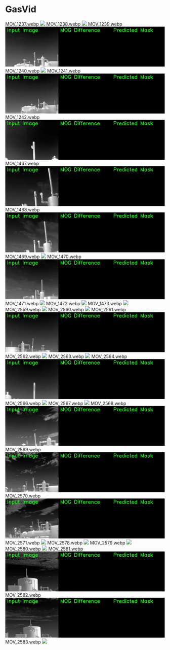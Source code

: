 # GasVid
MOV_1237.webp
![](gasvid_res_full/MOV_1237.webp)
MOV_1238.webp
![](gasvid_res_full/MOV_1238.webp)
MOV_1239.webp
![](gasvid_res_full/MOV_1239.webp)
MOV_1240.webp
![](gasvid_res_full/MOV_1240.webp)
MOV_1241.webp
![](gasvid_res_full/MOV_1241.webp)
MOV_1242.webp
![](gasvid_res_full/MOV_1242.webp)
MOV_1467.webp
![](gasvid_res_full/MOV_1467.webp)
MOV_1468.webp
![](gasvid_res_full/MOV_1468.webp)
MOV_1469.webp
![](gasvid_res_full/MOV_1469.webp)
MOV_1470.webp
![](gasvid_res_full/MOV_1470.webp)
MOV_1471.webp
![](gasvid_res_full/MOV_1471.webp)
MOV_1472.webp
![](gasvid_res_full/MOV_1472.webp)
MOV_1473.webp
![](gasvid_res_full/MOV_1473.webp)
MOV_2559.webp
![](gasvid_res_full/MOV_2559.webp)
MOV_2560.webp
![](gasvid_res_full/MOV_2560.webp)
MOV_2561.webp
![](gasvid_res_full/MOV_2561.webp)
MOV_2562.webp
![](gasvid_res_full/MOV_2562.webp)
MOV_2563.webp
![](gasvid_res_full/MOV_2563.webp)
MOV_2564.webp
![](gasvid_res_full/MOV_2564.webp)
MOV_2566.webp
![](gasvid_res_full/MOV_2566.webp)
MOV_2567.webp
![](gasvid_res_full/MOV_2567.webp)
MOV_2568.webp
![](gasvid_res_full/MOV_2568.webp)
MOV_2569.webp
![](gasvid_res_full/MOV_2569.webp)
MOV_2570.webp
![](gasvid_res_full/MOV_2570.webp)
MOV_2571.webp
![](gasvid_res_full/MOV_2571.webp)
MOV_2578.webp
![](gasvid_res_full/MOV_2578.webp)
MOV_2579.webp
![](gasvid_res_full/MOV_2579.webp)
MOV_2580.webp
![](gasvid_res_full/MOV_2580.webp)
MOV_2581.webp
![](gasvid_res_full/MOV_2581.webp)
MOV_2582.webp
![](gasvid_res_full/MOV_2582.webp)
MOV_2583.webp
![](gasvid_res_full/MOV_2583.webp)
